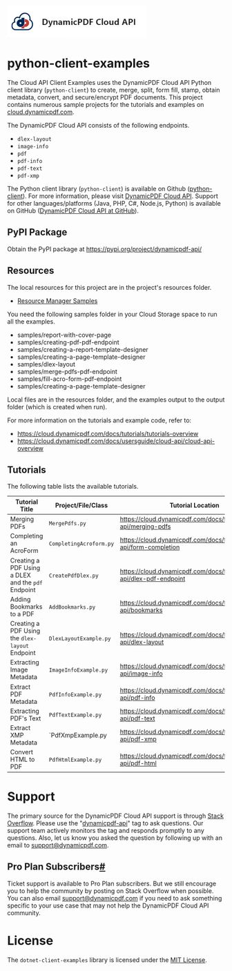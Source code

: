 ![](./logo-banner2.png)

# python-client-examples

The Cloud API Client Examples uses the DynamicPDF Cloud API Python client library (`python-client`) to create, merge, split, form fill, stamp, obtain metadata, convert, and secure/encrypt PDF documents. This project contains numerous sample projects for the tutorials and examples on [cloud.dynamicpdf.com](https://cloud.dynamicpdf.com/).

The DynamicPDF Cloud API consists of the following endpoints.

- `dlex-layout`
- `image-info`
- `pdf`
- `pdf-info`
- `pdf-text`
- `pdf-xmp`

The Python client library (`python-client`) is available on Github ([python-client]([https://github.com/dynamicpdf-api/python-client](https://github.com/dynamicpdf-api/python-client))). For more information, please visit [DynamicPDF Cloud API](https://cloud.dynamicpdf.com/). Support for other languages/platforms (Java, PHP, C#, Node.js, Python) is available on GitHub ([DynamicPDF Cloud API at GitHub](https://github.com/dynamicpdf-api)).

## PyPI Package
Obtain the PyPI package at https://pypi.org/project/dynamicpdf-api/


## Resources

The local resources for this project are in the project's resources folder.

- [Resource Manager Samples](https://cloud.dynamicpdf.com/docs/usersguide/environment-manager/environment-manager-sample-resources)  

You need the following samples folder in your Cloud Storage space to run all the examples.

* samples/report-with-cover-page
* samples/creating-pdf-pdf-endpoint
* samples/creating-a-report-template-designer
* samples/creating-a-page-template-designer
* samples/dlex-layout
* samples/merge-pdfs-pdf-endpoint
* samples/fill-acro-form-pdf-endpoint
* samples/creating-a-page-template-designer

Local files are in the resources folder, and the examples output to the output folder (which is created when run).

For more information on the tutorials and example code, refer to:

- https://cloud.dynamicpdf.com/docs/tutorials/tutorials-overview
- https://cloud.dynamicpdf.com/docs/usersguide/cloud-api/cloud-api-overview

## **Tutorials**

The following table lists the available tutorials.

| Tutorial Title                                     | Project/File/Class      | Tutorial Location                                            |
| -------------------------------------------------- | ----------------------- | ------------------------------------------------------------ |
| Merging PDFs                                       | `MergePdfs.py`               | https://cloud.dynamicpdf.com/docs/tutorials/cloud-api/merging-pdfs |
| Completing an AcroForm                             | `CompletingAcroform.py`    | https://cloud.dynamicpdf.com/docs/tutorials/cloud-api/form-completion |
| Creating a PDF Using a DLEX and the `pdf` Endpoint | `CreatePdfDlex.py`       | https://cloud.dynamicpdf.com/docs/tutorials/cloud-api/dlex-pdf-endpoint |
| Adding Bookmarks to a PDF                          | `AddBookmarks.py`          | https://cloud.dynamicpdf.com/docs/tutorials/cloud-api/bookmarks |
| Creating a PDF Using the `dlex-layout` Endpoint    | `DlexLayoutExample.py` | https://cloud.dynamicpdf.com/docs/tutorials/cloud-api/dlex-layout |
| Extracting Image Metadata                          | `ImageInfoExample.py`          | https://cloud.dynamicpdf.com/docs/tutorials/cloud-api/image-info |
| Extract PDF Metadata                               | `PdfInfoExample.py`            | https://cloud.dynamicpdf.com/docs/tutorials/cloud-api/pdf-info |
| Extracting PDF's Text                              | `PdfTextExample.py`        | https://cloud.dynamicpdf.com/docs/tutorials/cloud-api/pdf-text |
| Extract XMP Metadata                               | `PdfXmpExample.py        | https://cloud.dynamicpdf.com/docs/tutorials/cloud-api/pdf-xmp |
| Convert HTML to PDF                                | `PdfHtmlExample.py`   | https://cloud.dynamicpdf.com/docs/tutorials/cloud-api/pdf-html |

# Support

The primary source for the DynamicPDF Cloud API support is through [Stack Overflow](https://stackoverflow.com/questions/tagged/dynamicpdf-api). Please use the "[dynamicpdf-api](https://stackoverflow.com/questions/tagged/dynamicpdf-api)" tag to ask questions. Our support team actively monitors the tag and responds promptly to any questions.  Also, let us know you asked the question by following up with an email to [support@dynamicpdf.com](mailto:support@dynamicpdf.com). 

## Pro Plan Subscribers[#](https://cloud.dynamicpdf.com/support#pro-plan-subscribers)

Ticket support is available to Pro Plan subscribers. But we still encourage you to help the community by posting on Stack Overflow when possible. You can also email [support@dynamicpdf.com](mailto:support@dynamicpdf.com) if you need to ask something specific to your use case that may not help the DynamicPDF Cloud API community.

# License

The `dotnet-client-examples` library is licensed under the [MIT License](./LICENSE).
